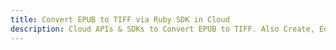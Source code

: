---title: Convert EPUB to TIFF via Ruby SDK in Clouddescription: Cloud APIs & SDKs to Convert EPUB to TIFF. Also Create, Edit & Render Microsoft Word & OpenOffice documents in the Cloud.---
